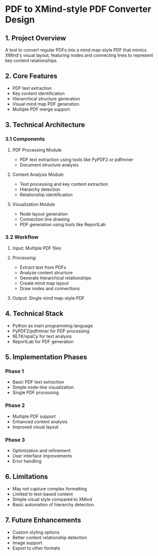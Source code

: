 # PDF to XMind-style PDF Converter Design

## 1. Project Overview

A tool to convert regular PDFs into a mind map-style PDF that mimics XMind's visual layout, featuring nodes and connecting lines to represent key content relationships.

## 2. Core Features

- PDF text extraction
- Key content identification
- Hierarchical structure generation
- Visual mind map PDF generation
- Multiple PDF merge support

## 3. Technical Architecture

### 3.1 Components

1. PDF Processing Module
   - PDF text extraction using tools like PyPDF2 or pdfminer
   - Document structure analysis
   
2. Content Analysis Module
   - Text processing and key content extraction
   - Hierarchy detection
   - Relationship identification

3. Visualization Module
   - Node layout generation
   - Connection line drawing
   - PDF generation using tools like ReportLab

### 3.2 Workflow

1. Input: Multiple PDF files

2. Processing:
   - Extract text from PDFs
   - Analyze content structure
   - Generate hierarchical relationships
   - Create mind map layout
   - Draw nodes and connections
   
3. Output: Single mind map-style PDF

## 4. Technical Stack

- Python as main programming language
- PyPDF2/pdfminer for PDF processing
- NLTK/spaCy for text analysis
- ReportLab for PDF generation

## 5. Implementation Phases

### Phase 1
- Basic PDF text extraction
- Simple node-line visualization
- Single PDF processing

### Phase 2
- Multiple PDF support
- Enhanced content analysis
- Improved visual layout

### Phase 3
- Optimization and refinement
- User interface improvements
- Error handling

## 6. Limitations

- May not capture complex formatting
- Limited to text-based content
- Simple visual style compared to XMind
- Basic automation of hierarchy detection

## 7. Future Enhancements

- Custom styling options
- Better content relationship detection
- Image support
- Export to other formats
